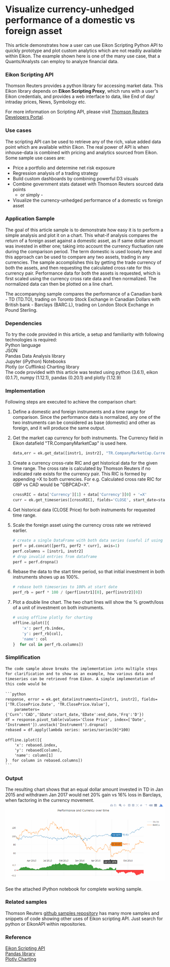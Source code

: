 # Visualize currency-unhedged performance of a domestic vs foreign asset

This article demonstrates how a user can use Eikon Scripting Python API to quickly prototype and plot custom analytics which are not readily available within Eikon. The example shown here is one of the many use case, that a Quants/Analysts can employ to analyze financial data. 

### Eikon Scripting API
Thomson Reuters provides a python library for accessing market data. This Eikon library depends on **Eikon Scripting Proxy**, which runs with a user's Eikon credentials, and provides a web interface to data, like End of day/ intraday prices, News, Symbology etc.

For more information on Scripting API, please visit [Thomson Reuters Developers Portal](https://developers.thomsonreuters.com/eikon-apis/eikon-web-and-scripting-apis-limited-access).

### Use cases
The scripting API can be used to retrieve any of the rich, value added data point which are available within Eikon. The real power of API is when inhouse-data is combined with pricing and analytics sourced from Eikon. Some sample use cases are:

* Price a portfolio and determine net risk exposure
* Regression analysis of a trading strategy
* Build custom dashboards by combining powerful D3 visuals
* Combine government stats dataset with Thomson Reuters sourced data points
	- or simply -
* Visualize the currency-unhedged performance of a domestic vs foreign asset
	
### Application Sample
The goal of this article sample is to demonstrate how easy it is to perform a simple analysis and plot it on a chart. This what-if analysis compares the return of a foreign asset against a domestic asset, as if same dollar amount was invested in either one; taking into account the currency fluctuation rate during the comparison period. The term domestic is used loosely here and this approach can be used to compare any two assets, trading in any currencies. The sample accomplishes this by getting the trade currency of both the assets, and then requesting the calculated cross rate for this currency pair. Performance data for both the assets is requested, which is first scaled using the currency cross rate data and then normalized. The normalized data can then be plotted on a line chart. 

The accompanying sample compares the performance of a Canadian bank - TD (TD.TO), trading on Toronto Stock Exchange in Canadian Dollars with British bank - Barclays (BARC.L), trading on London Stock Exchange in Pound Sterling.

### Dependencies
To try the code provided in this article, a setup and familiarity with following technologies is required:  
Python language  
JSON  
Pandas Data Analysis library  
Jupyter (iPython) Notebooks  
Plotly (or Cufflinks) Charting library  
The code provided with this article was tested using python (3.6.1), eikon (0.1.7), numpy (1.12.1), pandas (0.20.1) and plotly (1.12.9)  
		
### Implementation
Following steps are executed to achieve the comparison chart:

1. Define a domestic and foreign instruments and a time range for comparison. Since the performance data is normalized, any one of the two instruments can be considered as base (domestic) and other as foreign, and it will produce the same output.

2. Get the market cap currency for both instruments. The Currency field in Eikon datafield "TR.CompanyMarketCap" is used here.

	```python
	data,err = ek.get_data([instr1, instr2], "TR.CompanyMarketCap.Currency")
	```

3. Create a currency cross-rate RIC and get historical data for the given time range. The cross rate is calculated by Thomson Reuters if no indicated rate exists for the currency pair. This RIC is formed by appending =X to both currencies. For e.g. Calculated cross rate RIC for GBP vs CAD would be "GBPCAD=X".

	```python
	crossRIC = data['Currency'][1] + data['Currency'][0] + '=X'
	curr = ek.get_timeseries([crossRIC], fields='CLOSE', start_date=start_date, end_date=end_date)
	```

4. Get historical data (CLOSE Price) for both instruments for requested time range.

5. Scale the foreign asset using the currency cross rate we retrieved earlier. 

	```python
	# create a single DataFrame with both data series (useful if using cufflinks to plot instead of plotly)
	perf = pd.concat([perf1, perf2 * curr], axis=1)
	perf.columns = [instr1, instr2]
	# drop invalid entries from dataframe
	perf = perf.dropna()
	```

6. Rebase the data to the start time period, so that initial investment in both instruments shows up as 100%.

	```python
	# rebase both timeseries to 100% at start date
	perf_rb = perf * 100 / (perf[instr1][0], perf[instr2][0])
	```

7. Plot a double line chart. The two chart lines will show the % growth/loss of a unit of investment on both instruments.

	```python
	# using offline plotly for charting
	offline.iplot([{
		'x': perf_rb.index,
		'y': perf_rb[col],
		'name': col
	}  for col in perf_rb.columns])	
	```

### Simplification
	The code sample above breaks the implementation into multiple steps for clarification and to show as an example, how various data and timeseries can be retrieved from Eikon. A simple implementation of this code would be
	
	```python
	response, error = ek.get_data(instruments=[instr1, instr2], fields=['TR.ClosePrice.Date', 'TR.ClosePrice.Value'], 
		parameters={'Curn’:'CAD','SDate':start_date,'EDate':end_date,'Frq':'D'})
	df = response.pivot_table(values='Close Price', index=['Date', 'Instrument']).unstack('Instrument').dropna()
	rebased = df.apply(lambda series: series/series[0]*100)

	offline.iplot([{
		'x': rebased.index,
		'y': rebased[column],
		'name': column[1]
	}  for column in rebased.columns])
	```
	
### Output
The resulting chart shows that an equal dollar amount invested in TD in Jan 2015 and withdrawn Jan 2017 would net 20% gain vs 16% loss in Barclays, when factoring in the currency movement.
![Sample Chart](pic.png)
	
See the attached iPython notebook for complete working sample.	
	
### Related samples
Thomson Reuters [github samples repository](https://github.com/TR-API-Samples) has many more samples and snippets of code showing other uses of Eikon scripting API. Just search for python or EikonAPI within repositories.

### Reference
[Eikon Scripting API](https://developers.thomsonreuters.com/eikon-apis/eikon-web-and-scripting-apis-limited-access)   
[Pandas library](http://pandas.pydata.org/pandas-docs/stable/generated/pandas.DataFrame.html)   
[Plotly Charting](https://plot.ly/)   
